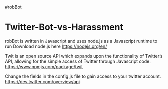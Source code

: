 #robBot

# Twitter-Bot-vs-Harassment


robBot is written in Javascript and uses node.js as a Javascript runtime to run
Download node.js here
https://nodejs.org/en/



Twit is an open source API which expands upon the functionality of Twitter’s API, allowing for the simple access of Twitter through Javascript code.
https://www.npmjs.com/package/twit


Change the fields in the config.js file to gain access to your twitter account.
https://dev.twitter.com/overview/api
